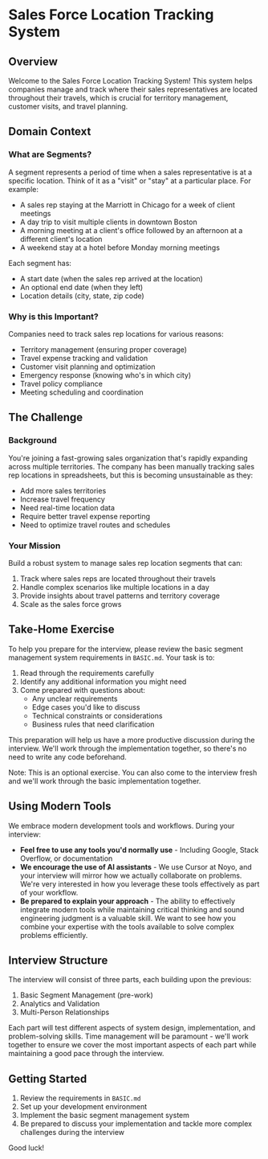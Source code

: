 # Sales Force Location Tracking System

## Overview
Welcome to the Sales Force Location Tracking System! This system helps companies manage and track where their sales representatives are located throughout their travels, which is crucial for territory management, customer visits, and travel planning.

## Domain Context

### What are Segments?
A segment represents a period of time when a sales representative is at a specific location. Think of it as a "visit" or "stay" at a particular place. For example:
- A sales rep staying at the Marriott in Chicago for a week of client meetings
- A day trip to visit multiple clients in downtown Boston
- A morning meeting at a client's office followed by an afternoon at a different client's location
- A weekend stay at a hotel before Monday morning meetings

Each segment has:
- A start date (when the sales rep arrived at the location)
- An optional end date (when they left)
- Location details (city, state, zip code)

### Why is this Important?
Companies need to track sales rep locations for various reasons:
- Territory management (ensuring proper coverage)
- Travel expense tracking and validation
- Customer visit planning and optimization
- Emergency response (knowing who's in which city)
- Travel policy compliance
- Meeting scheduling and coordination

## The Challenge

### Background
You're joining a fast-growing sales organization that's rapidly expanding across multiple territories. The company has been manually tracking sales rep locations in spreadsheets, but this is becoming unsustainable as they:
- Add more sales territories
- Increase travel frequency
- Need real-time location data
- Require better travel expense reporting
- Need to optimize travel routes and schedules

### Your Mission
Build a robust system to manage sales rep location segments that can:
1. Track where sales reps are located throughout their travels
2. Handle complex scenarios like multiple locations in a day
3. Provide insights about travel patterns and territory coverage
4. Scale as the sales force grows

## Take-Home Exercise
To help you prepare for the interview, please review the basic segment management system requirements in `BASIC.md`. Your task is to:

1. Read through the requirements carefully
2. Identify any additional information you might need
3. Come prepared with questions about:
   - Any unclear requirements
   - Edge cases you'd like to discuss
   - Technical constraints or considerations
   - Business rules that need clarification

This preparation will help us have a more productive discussion during the interview. We'll work through the implementation together, so there's no need to write any code beforehand.

Note: This is an optional exercise. You can also come to the interview fresh and we'll work through the basic implementation together.

## Using Modern Tools

We embrace modern development tools and workflows. During your interview:

- **Feel free to use any tools you'd normally use** - Including Google, Stack Overflow, or documentation
- **We encourage the use of AI assistants** - We use Cursor at Noyo, and your interview will mirror how we actually collaborate on problems. We're very interested in how you leverage these tools effectively as part of your workflow.
- **Be prepared to explain your approach** - The ability to effectively integrate modern tools while maintaining critical thinking and sound engineering judgment is a valuable skill. We want to see how you combine your expertise with the tools available to solve complex problems efficiently.

## Interview Structure
The interview will consist of three parts, each building upon the previous:
1. Basic Segment Management (pre-work)
2. Analytics and Validation
3. Multi-Person Relationships

Each part will test different aspects of system design, implementation, and problem-solving skills. Time management will be paramount - we'll work together to ensure we cover the most important aspects of each part while maintaining a good pace through the interview.

## Getting Started
1. Review the requirements in `BASIC.md`
2. Set up your development environment
3. Implement the basic segment management system
4. Be prepared to discuss your implementation and tackle more complex challenges during the interview

Good luck!
